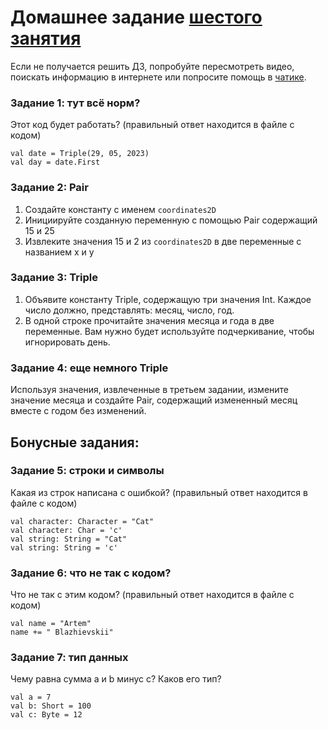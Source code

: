 # Домашнее задание [шестого занятия](https://youtu.be/pMtCGMlZ3Yk)

Если не получается решить ДЗ, попробуйте пересмотреть видео, поискать информацию в интернете или попросите помощь в [чатике](https://t.me/ablazhievski).

### Задание 1: тут всё норм?

Этот код будет работать? (правильный ответ находится в файле с кодом)

    val date = Triple(29, 05, 2023)
    val day = date.First

### Задание 2: Pair

1. Создайте константу с именем `coordinates2D` 
2. Инициируйте созданную переменную с помощью Pair содержащий 15 и 25
3. Извлеките значения 15 и 2 из `coordinates2D` в две переменные с названием x и y

### Задание 3: Triple
1. Объявите константу Triple, содержащую три значения Int. Каждое число должно, представлять: месяц, число, год.
2. В одной строке прочитайте значения месяца и года в две переменные. Вам нужно будет используйте подчеркивание, чтобы игнорировать день.
### Задание 4: еще немного Triple
Используя значения, извлеченные в третьем задании, измените значение месяца и создайте Pair, содержащий измененный месяц вместе с годом без изменений.

## Бонусные задания:

### Задание 5: строки и символы

Какая из строк написана с ошибкой? (правильный ответ находится в файле с кодом)

    val character: Character = "Cat"
    val character: Char = 'c'
    val string: String = "Cat"
    val string: String = 'c'

### Задание 6: что не так с кодом?
Что не так с этим кодом? (правильный ответ находится в файле с кодом)

    val name = "Artem"  
    name += " Blazhievskii"


### Задание 7: тип данных
Чему равна сумма a и b минус c? Каков его тип?

    val a = 7
    val b: Short = 100
    val c: Byte = 12

